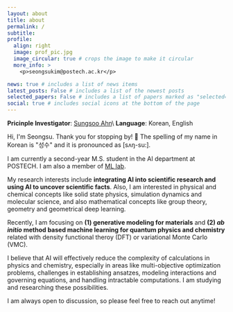 ```yaml
---
layout: about
title: about
permalink: /
subtitle: 
profile:
  align: right
  image: prof_pic.jpg
  image_circular: true # crops the image to make it circular
  more_info: >
    <p>seongsukim@postech.ac.kr</p>

news: true # includes a list of news items
latest_posts: False # includes a list of the newest posts
selected_papers: False # includes a list of papers marked as "selected={true}"
social: true # includes social icons at the bottom of the page
---
```


<!-- **Machine Learning Lab** @ <a href="https://ml.postech.ac.kr/">Postech</a>\\ -->
**Pricinple Investigator**: [Sungsoo Ahn](https://sites.google.com/view/sungsooahn0215/home)\\
**Language**: Korean, English

Hi, I'm Seongsu. Thank you for stopping by! 👋 The spelling of my name in Korean is "성수" and it is pronounced as [sʌŋ-su:].

I am currently a second-year M.S. student in the AI department at POSTECH. I am also a member of [ML lab](https://ml.postech.ac.kr/). <!-- , where my supervisor is [Sungsoo Ahn](https://sites.google.com/view/sungsooahn0215/home). -->

My research interests include **integrating AI into scientific research and using AI to uncover scientific facts**. Also, I am interested in physical and chemical concepts like solid state physics, simulation dynamics and molecular science, and also mathematical concepts like group theory, geometry and geometrical deep learning.

Recently, I am focusing on **(1) generative modeling for materials** and **(2) *ab initio* method based machine learning for quantum physics and chemistry** related with density functional theroy (DFT) or variational Monte Carlo (VMC).

I believe that AI will effectively reduce the complexity of calculations in physics and chemistry, especially in areas like multi-objective optimization problems, challenges in establishing ansatzes, modeling interactions and governing equations, and handling intractable computations. I am studying and researching these possibilities.

I am always open to discussion, so please feel free to reach out anytime!


<!-- Recently, I am focusing on intergrating [Geometrical Deep Learning](https://geometricdeeplearning.com/) into the molecular science. -->

<!-- **\[News**🚀 ***'24. Oct*** **\]** one paper, [**"MOFFlow: Flow Matching for Structure Prediction of Metal-Organic Frameworks"**](https://arxiv.org/abs/2410.17270), has been accepted to AIDrugX workshop at NIPS 2024.\\
**\[News**🚀 ***'24. Jul*** **\]** one paper, [**"Gaussian Plane-Wave Neural Operator For Electron Density Estimation"**](https://arxiv.org/abs/2402.04278), has been accepted to ICML 2024. -->

<!-- 
Write your biography here. Tell the world about yourself. Link to your favorite [subreddit](http://reddit.com). You can put a picture in, too. The code is already in, just name your picture `prof_pic.jpg` and put it in the `img/` folder.

Put your address / P.O. box / other info right below your picture. You can also disable any of these elements by editing `profile` property of the YAML header of your `_pages/about.md`. Edit `_bibliography/papers.bib` and Jekyll will render your [publications page](/al-folio/publications/) automatically.

Link to your social media connections, too. This theme is set up to use [Font Awesome icons](https://fontawesome.com/) and [Academicons](https://jpswalsh.github.io/academicons/), like the ones below. Add your Facebook, Twitter, LinkedIn, Google Scholar, or just disable all of them. -->
